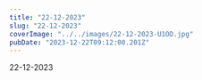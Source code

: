 ```yaml
---
title: "22-12-2023"
slug: "22-12-2023"
coverImage: "../../images/22-12-2023-U1OD.jpg"
pubDate: "2023-12-22T09:12:00.201Z"
---
```


22-12-2023
